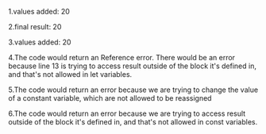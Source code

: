 1.values added: 20

2.final result: 20

3.values added: 20

4.The code would return an Reference error. There would be an error because line 13 is trying to access result outside of the block it's defined in, and that's not allowed in let variables.

5.The code would return an error because we are trying to change the value of a constant variable, which are not allowed to be reassigned

6.The code would return an error because we are trying to access result outside of the block it's defined in, and that's not allowed in const variables.

